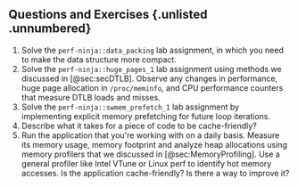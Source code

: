 ## Questions and Exercises {.unlisted .unnumbered}

1. Solve the `perf-ninja::data_packing` lab assignment, in which you need to make the data structure more compact.
2. Solve the `perf-ninja::huge_pages_1` lab assignment using methods we discussed in [@sec:secDTLB]. Observe any changes in performance, huge page allocation in `/proc/meminfo`, and CPU performance counters that measure DTLB loads and misses.
3. Solve the `perf-ninja::swmem_prefetch_1` lab assignment by implementing explicit memory prefetching for future loop iterations.
4. Describe what it takes for a piece of code to be cache-friendly?
5. Run the application that you're working with on a daily basis. Measure its memory usage, memory footprint and analyze heap allocations using memory profilers that we discussed in [@sec:MemoryProfiling]. Use a general profiler like Intel VTune or Linux perf to identify hot memory accesses. Is the application cache-friendly? Is there a way to improve it?